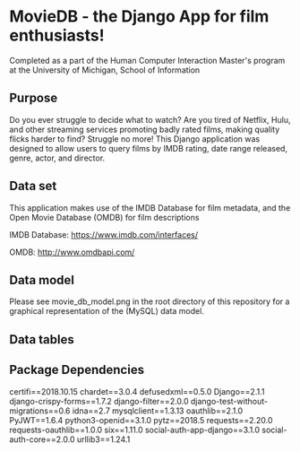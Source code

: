 # MovieDB - the Django App for film enthusiasts!

Completed as a part of the Human Computer Interaction Master's program at the University of Michigan, School of Information

## Purpose

Do you ever struggle to decide what to watch? Are you tired of Netflix, Hulu, and other streaming services promoting badly rated films, making quality flicks harder to find? Struggle no more! This Django application was designed to allow users to query films by IMDB rating, date range released, genre, actor, and director.

## Data set

This application makes use of the IMDB Database for film metadata, and the Open Movie Database (OMDB) for film descriptions

IMDB Database: https://www.imdb.com/interfaces/

OMDB: http://www.omdbapi.com/

## Data model

Please see movie_db_model.png in the root directory of this repository for a graphical representation of the (MySQL) data model.

## Data tables



## Package Dependencies

certifi==2018.10.15
chardet==3.0.4
defusedxml==0.5.0
Django==2.1.1
django-crispy-forms==1.7.2
django-filter==2.0.0
django-test-without-migrations==0.6
idna==2.7
mysqlclient==1.3.13
oauthlib==2.1.0
PyJWT==1.6.4
python3-openid==3.1.0
pytz==2018.5
requests==2.20.0
requests-oauthlib==1.0.0
six==1.11.0
social-auth-app-django==3.1.0
social-auth-core==2.0.0
urllib3==1.24.1


